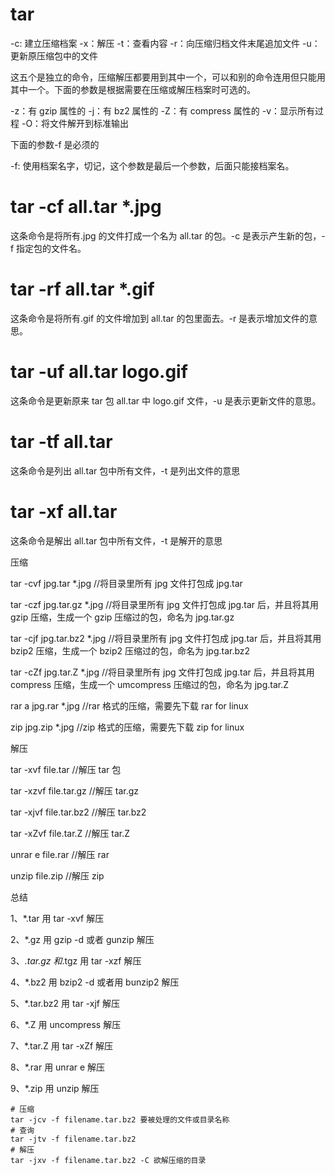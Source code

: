 # tar

-c: 建立压缩档案
-x：解压
-t：查看内容
-r：向压缩归档文件末尾追加文件
-u：更新原压缩包中的文件

这五个是独立的命令，压缩解压都要用到其中一个，可以和别的命令连用但只能用其中一个。下面的参数是根据需要在压缩或解压档案时可选的。

-z：有 gzip 属性的
-j：有 bz2 属性的
-Z：有 compress 属性的
-v：显示所有过程
-O：将文件解开到标准输出

下面的参数-f 是必须的

-f: 使用档案名字，切记，这个参数是最后一个参数，后面只能接档案名。

# tar -cf all.tar \*.jpg

这条命令是将所有.jpg 的文件打成一个名为 all.tar 的包。-c 是表示产生新的包，-f 指定包的文件名。

# tar -rf all.tar \*.gif

这条命令是将所有.gif 的文件增加到 all.tar 的包里面去。-r 是表示增加文件的意思。

# tar -uf all.tar logo.gif

这条命令是更新原来 tar 包 all.tar 中 logo.gif 文件，-u 是表示更新文件的意思。

# tar -tf all.tar

这条命令是列出 all.tar 包中所有文件，-t 是列出文件的意思

# tar -xf all.tar

这条命令是解出 all.tar 包中所有文件，-t 是解开的意思

压缩

tar -cvf jpg.tar \*.jpg //将目录里所有 jpg 文件打包成 jpg.tar

tar -czf jpg.tar.gz \*.jpg //将目录里所有 jpg 文件打包成 jpg.tar 后，并且将其用 gzip 压缩，生成一个 gzip 压缩过的包，命名为 jpg.tar.gz

tar -cjf jpg.tar.bz2 \*.jpg //将目录里所有 jpg 文件打包成 jpg.tar 后，并且将其用 bzip2 压缩，生成一个 bzip2 压缩过的包，命名为 jpg.tar.bz2

tar -cZf jpg.tar.Z \*.jpg //将目录里所有 jpg 文件打包成 jpg.tar 后，并且将其用 compress 压缩，生成一个 umcompress 压缩过的包，命名为 jpg.tar.Z

rar a jpg.rar \*.jpg //rar 格式的压缩，需要先下载 rar for linux

zip jpg.zip \*.jpg //zip 格式的压缩，需要先下载 zip for linux

解压

tar -xvf file.tar //解压 tar 包

tar -xzvf file.tar.gz //解压 tar.gz

tar -xjvf file.tar.bz2 //解压 tar.bz2

tar -xZvf file.tar.Z //解压 tar.Z

unrar e file.rar //解压 rar

unzip file.zip //解压 zip

总结

1、\*.tar 用 tar -xvf 解压

2、\*.gz 用 gzip -d 或者 gunzip 解压

3、_.tar.gz 和_.tgz 用 tar -xzf 解压

4、\*.bz2 用 bzip2 -d 或者用 bunzip2 解压

5、\*.tar.bz2 用 tar -xjf 解压

6、\*.Z 用 uncompress 解压

7、\*.tar.Z 用 tar -xZf 解压

8、\*.rar 用 unrar e 解压

9、\*.zip 用 unzip 解压

```shell
# 压缩
tar -jcv -f filename.tar.bz2 要被处理的文件或目录名称
# 查询
tar -jtv -f filename.tar.bz2
# 解压
tar -jxv -f filename.tar.bz2 -C 欲解压缩的目录
```
